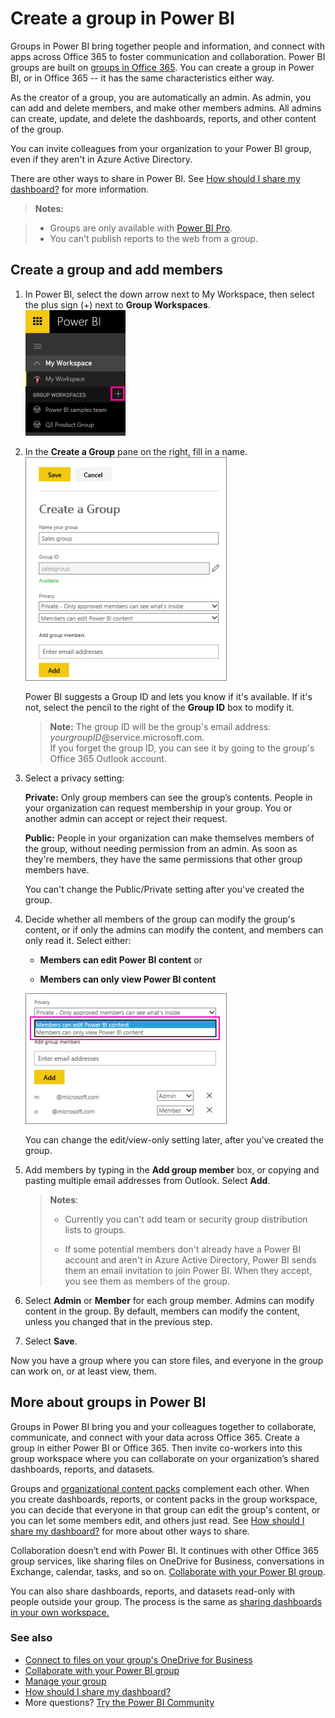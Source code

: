<properties 
   pageTitle="Create a group in Power BI "
   description="Read about creating groups in Power BI to bring together people and information, and connect with apps across Office 365, fostering communication and collaboration."
   services="powerbi" 
   documentationCenter="" 
   authors="ajayan" 
   manager="mblythe" 
   backup=""
   editor=""
   tags=""
   qualityFocus="monitoring"
   qualityDate="04/27/2016"/>
 
<tags
   ms.service="powerbi"
   ms.devlang="NA"
   ms.topic="article"
   ms.tgt_pltfrm="NA"
   ms.workload="powerbi"
   ms.date="08/24/2016"
   ms.author="maggies"/>

# Create a group in Power BI  

Groups in Power BI bring together people and information, and connect with apps across Office 365 to foster communication and collaboration. Power BI groups are built on [groups in Office 365](https://support.office.com/article/Create-a-group-in-Office-365-7124dc4c-1de9-40d4-b096-e8add19209e9). You can create a group in Power BI, or in Office 365 -- it has the same characteristics either way. 

As the creator of a group, you are automatically an admin. As admin, you can add and delete members, and make other members admins. All admins can create, update, and delete the dashboards, reports, and other content of the group. 

You can invite colleagues from your organization to your Power BI group, even if they aren't in Azure Active Directory.  

There are other ways to share in Power BI. See [How should I share my dashboard?](powerbi-service-how-should-i-share-my-dashboard.md) for more information. 

>**Notes:**  

> -   Groups are only available with [Power BI Pro](powerbi-power-bi-pro-content-what-is-it.md).
> -  You can't publish reports to the web from a group.

## Create a group and add members

1.  In Power BI, select the down arrow next to My Workspace, then select the plus sign (+) next to **Group Workspaces**.   
    ![](media/powerbi-service-create-a-group-in-power-bi/PBI_GrpCreate.png)

2.  In the **Create a Group** pane on the right, fill in a name.  
    ![](media/powerbi-service-create-a-group-in-power-bi/PBI_GrpCreateDialog.png)

    Power BI suggests a Group ID and lets you know if it's available. If it's not, select the pencil to the right of the **Group ID** box to modify it.  

    >**Note:**  The group ID will be the group's email address:  
    >*yourgroupID*@service.microsoft.com.  
    >If you forget the group ID, you can see it by going to the group's Office 365 Outlook account.

3.  Select a privacy setting:

    **Private:** Only group members can see the group’s contents. People in your organization can request membership in your group. You or another admin can accept or reject their request.

    **Public:** People in your organization can make themselves members of the group, without needing permission from an admin. As soon as they're members, they have the same permissions that other group members have.

    You can't change the Public/Private setting after you've created the group.

4.  Decide whether all members of the group can modify the group's content, or if only the admins can modify the content, and members can only read it. Select either:
     
    - **Members can edit Power BI content** or
 
    - **Members can only view Power BI content**

    ![](media/powerbi-service-create-a-group-in-power-bi/PBI_GrpAddMembers.png)

    You can change the edit/view-only setting later, after you've created the group. 

5.  Add members by typing in the **Add group member** box, or copying and pasting multiple email addresses from Outlook. Select **Add**. 

    >**Notes**:  
    >
    > - Currently you can't add team or security group distribution lists to groups. 
    >  
    > - If some potential members don't already have a Power BI account and aren't in Azure Active Directory, Power BI sends them an email invitation to join Power BI. When they accept, you see them as members of the group. 

5.  Select **Admin** or **Member** for each group member.
	Admins can modify content in the group. By default, members can modify the content, unless you changed that in the previous step.

7.  Select **Save**.

Now you have a group where you can store files, and everyone in the group can work on, or at least view, them.

## More about groups in Power BI  

Groups in Power BI bring you and your colleagues together to collaborate, communicate, and connect with your data across Office 365. Create a group in either Power BI or Office 365. Then invite co-workers into this group workspace where you can collaborate on your organization’s shared dashboards, reports, and datasets.  

Groups and [organizational content packs](powerbi-service-organizational-content-packs-introduction.md) complement each other. When you create dashboards, reports, or content packs in the group workspace, you can decide that everyone in that group can edit the group's content, or you can let some members edit, and others just read. See [How should I share my dashboard?](powerbi-service-how-should-i-share-my-dashboard.md) for more about other ways to share.  

Collaboration doesn’t end with Power BI. It continues with other Office 365 group services, like sharing files on OneDrive for Business, conversations in Exchange, calendar, tasks, and so on. [Collaborate with your Power BI group](powerbi-service-collaborate-with-your-power-bi-group.md).

You can also share dashboards, reports, and datasets read-only with people outside your group. The process is the same as [sharing dashboards in your own workspace.](powerbi-service-share-unshare-dashboard.md)

### See also
- [Connect to files on your group's OneDrive for Business](powerbi-service-connect-to-files-on-your-groups-onedrive-for-business.md)  
- [Collaborate with your Power BI group](powerbi-service-collaborate-with-your-power-bi-group.md)  
- [Manage your group](powerbi-service-manage-your-group-in-power-bi-and-office-365.md) 
- [How should I share my dashboard?](powerbi-service-how-should-i-share-my-dashboard.md) 
- More questions? [Try the Power BI Community](http://community.powerbi.com/)
 